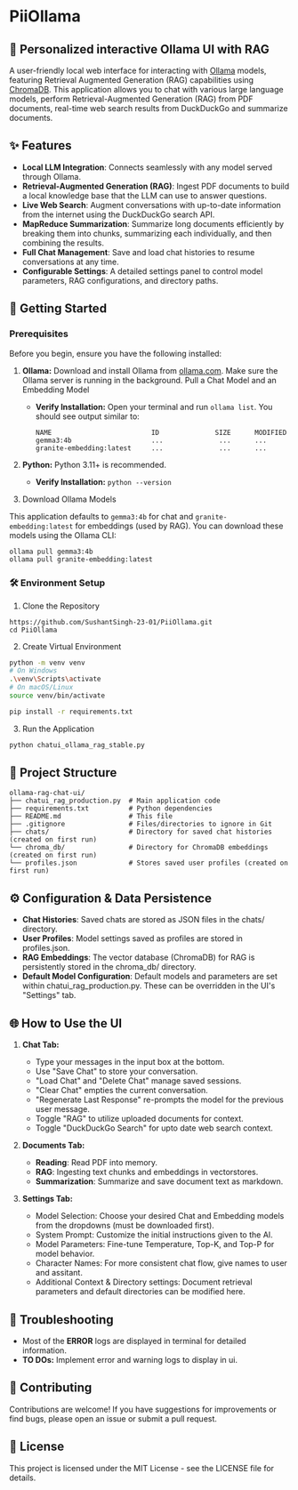 # PiiOllama

## 💬 Personalized interactive Ollama UI with RAG 

A user-friendly local web interface for interacting with [Ollama](https://ollama.com/) models, featuring Retrieval Augmented Generation (RAG) capabilities using [ChromaDB](https://www.trychroma.com/). This application allows you to chat with various large language models, perform Retrieval-Augmented Generation (RAG) from PDF documents, real-time web search results from DuckDuckGo and summarize documents.


## ✨ Features

-   **Local LLM Integration**: Connects seamlessly with any model served through Ollama.
-   **Retrieval-Augmented Generation (RAG)**: Ingest PDF documents to build a local knowledge base that the LLM can use to answer questions.
-   **Live Web Search**: Augment conversations with up-to-date information from the internet using the DuckDuckGo search API.
-   **MapReduce Summarization**: Summarize long documents efficiently by breaking them into chunks, summarizing each individually, and then combining the results.
-   **Full Chat Management**: Save and load chat histories to resume conversations at any time.
-   **Configurable Settings**: A detailed settings panel to control model parameters, RAG configurations, and directory paths.

## 🚀 Getting Started

### Prerequisites

Before you begin, ensure you have the following installed:
1.  **Ollama:** Download and install Ollama from [ollama.com](https://ollama.com/). Make sure the Ollama server is running in the background. Pull a Chat Model and an Embedding Model
    * **Verify Installation:** Open your terminal and run `ollama list`. You should see output similar to:
      ```
      NAME                         ID              SIZE      MODIFIED
      gemma3:4b                    ...              ...      ...
      granite-embedding:latest     ...              ...      ...                             
      ```
2.  **Python:** Python 3.11+ is recommended.
    * **Verify Installation:** `python --version`

3.  Download Ollama Models

This application defaults to `gemma3:4b` for chat and `granite-embedding:latest` for embeddings (used by RAG). You can download these models using the Ollama CLI:

```bash
ollama pull gemma3:4b
ollama pull granite-embedding:latest
```

### 🛠️ Environment Setup

1. Clone the Repository
```
https://github.com/SushantSingh-23-01/PiiOllama.git
cd PiiOllama
```

2. Create Virtual Environment
```bash
python -m venv venv
# On Windows
.\venv\Scripts\activate
# On macOS/Linux
source venv/bin/activate

pip install -r requirements.txt
```

3. Run the Application

```bash
python chatui_ollama_rag_stable.py
```

## 📂 Project Structure
```
ollama-rag-chat-ui/
├── chatui_rag_production.py  # Main application code
├── requirements.txt          # Python dependencies
├── README.md                 # This file
├── .gitignore                # Files/directories to ignore in Git
├── chats/                    # Directory for saved chat histories (created on first run)
└── chroma_db/                # Directory for ChromaDB embeddings (created on first run)
└── profiles.json             # Stores saved user profiles (created on first run)
```

## ⚙️ Configuration & Data Persistence
- **Chat Histories**: Saved chats are stored as JSON files in the chats/ directory.
- **User Profiles**: Model settings saved as profiles are stored in profiles.json.
- **RAG Embeddings**: The vector database (ChromaDB) for RAG is persistently stored in the chroma_db/ directory.
- **Default Model Configuration**: Default models and parameters are set within chatui_rag_production.py. These can be overridden in the UI's "Settings" tab.

## 🌐 How to Use the UI
1. **Chat Tab:**
   * Type your messages in the input box at the bottom.
   * Use "Save Chat" to store your conversation.
   * "Load Chat" and "Delete Chat" manage saved sessions.
   * "Clear Chat" empties the current conversation.
   * "Regenerate Last Response" re-prompts the model for the previous user message.
   * Toggle "RAG" to utilize uploaded documents for context.
   * Toggle "DuckDuckGo Search" for upto date web search context.

2. **Documents Tab:**
   * **Reading**: Read PDF into memory.
   * **RAG**: Ingesting text chunks and embeddings in vectorstores.
   * **Summarization**: Summarize and save document text as markdown. 

3. **Settings Tab:**
   * Model Selection: Choose your desired Chat and Embedding models from the dropdowns (must be downloaded first).
   * System Prompt: Customize the initial instructions given to the AI.
   * Model Parameters: Fine-tune Temperature, Top-K, and Top-P for model behavior.
   * Character Names: For more consistent chat flow, give names to user and assitant.
   * Additional Context & Directory settings: Document retrieval parameters and default directories can be modified here.

## 🐛 Troubleshooting
- Most of the **ERROR** logs are displayed in terminal for detailed information.
- **TO DOs:** Implement error and warning logs to display in ui. 

## 🤝 Contributing
Contributions are welcome! If you have suggestions for improvements or find bugs, please open an issue or submit a pull request.

## 📄 License
This project is licensed under the MIT License - see the LICENSE file for details.
